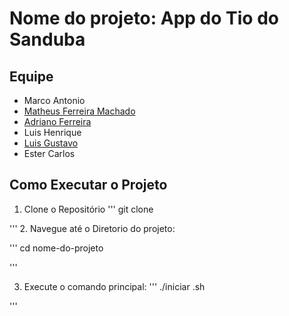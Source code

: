 # Nome do projeto: App do Tio do Sanduba
## Equipe
- Marco Antonio
- [Matheus Ferreira Machado](https://github.com/speeky00)
- [Adriano Ferreira](https://github.com/AdrianoJr07) 
- Luis Henrique 
- [Luis Gustavo](https://github.com/LuisGlima)
- Ester Carlos

## Como Executar o Projeto

1. Clone o Repositório
'''
git clone <URL REPOSITORIO>

'''
2. Navegue até o Diretorio do projeto:

'''
cd nome-do-projeto

'''

3. Execute o comando principal:
'''
./iniciar .sh

'''